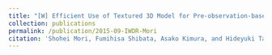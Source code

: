 ```yaml
---
title: "[W] Efficient Use of Textured 3D Model for Pre-observation-based Diminished Reality"
collection: publications
permalink: /publication/2015-09-IWDR-Mori
citation: 'Shohei Mori, Fumihisa Shibata, Asako Kimura, and Hideyuki Tamura, &quot;Efficient Use of Textured 3D Model for Pre-observation-based Diminished Reality&quot; <i>Proc. Int. Workshop on Diminished Reality as Challenging Issue in Mixed and Augmented Reality (IWDR)</i>, pp. 32 - 39. (2015.9)'
---
```


<!--
externalurl: 'url'
paperurl: 'url'
youtubeurl: 'url'
presentationurl: 'url'
githuburl: 'url'
note: blah blah
-->